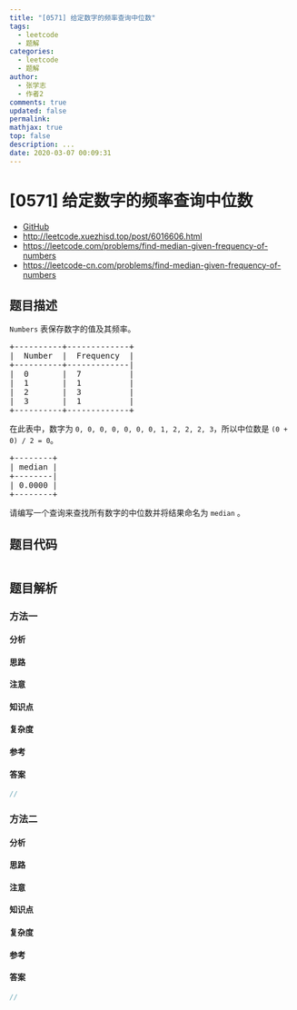 ```yaml
---
title: "[0571] 给定数字的频率查询中位数"
tags:
  - leetcode
  - 题解
categories:
  - leetcode
  - 题解
author:
  - 张学志
  - 作者2
comments: true
updated: false
permalink:
mathjax: true
top: false
description: ...
date: 2020-03-07 00:09:31
---
```



# [0571] 给定数字的频率查询中位数
* [GitHub](https://github.com/algoboy101/LeetCodeCrowdsource/tree/master/_posts/QA/%5B0571%5D%20%E7%BB%99%E5%AE%9A%E6%95%B0%E5%AD%97%E7%9A%84%E9%A2%91%E7%8E%87%E6%9F%A5%E8%AF%A2%E4%B8%AD%E4%BD%8D%E6%95%B0.md)
* http://leetcode.xuezhisd.top/post/6016606.html
* https://leetcode.com/problems/find-median-given-frequency-of-numbers
* https://leetcode-cn.com/problems/find-median-given-frequency-of-numbers


## 题目描述

<p><code>Numbers</code> 表保存数字的值及其频率。</p>

<pre>+----------+-------------+
|  Number  |  Frequency  |
+----------+-------------|
|  0       |  7          |
|  1       |  1          |
|  2       |  3          |
|  3       |  1          |
+----------+-------------+
</pre>

<p>在此表中，数字为 <code>0, 0, 0, 0, 0, 0, 0, 1, 2, 2, 2, 3</code>，所以中位数是 <code>(0 + 0) / 2 = 0</code>。</p>

<pre>+--------+
| median |
+--------|
| 0.0000 |
+--------+
</pre>

<p>请编写一个查询来查找所有数字的中位数并将结果命名为 <code>median</code> 。</p>



## 题目代码

```cpp
```


## 题目解析


### 方法一

#### 分析

#### 思路

#### 注意

#### 知识点

#### 复杂度

#### 参考

#### 答案

```cpp
//
```


### 方法二

#### 分析

#### 思路

#### 注意

#### 知识点

#### 复杂度

#### 参考

#### 答案

```cpp
//
```


